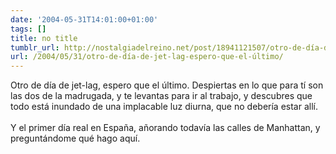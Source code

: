 ```yaml
---
date: '2004-05-31T14:01:00+01:00'
tags: []
title: no title
tumblr_url: http://nostalgiadelreino.net/post/18941121507/otro-de-día-de-jet-lag-espero-que-el-último
url: /2004/05/31/otro-de-día-de-jet-lag-espero-que-el-último/
---
```


<p>Otro de día de jet-lag, espero que el último. Despiertas en lo que para tí son las dos de la madrugada, y te levantas para ir al trabajo, y descubres que todo está inundado de una implacable luz diurna, que no debería estar allí.<br/><br/>Y el primer día real en España, añorando todavía las calles de Manhattan, y preguntándome qué hago aquí.</p><div class="blogger-post-footer"><img width="1" height="1" src="https://blogger.googleusercontent.com/tracker/1180118427259117074-1922851497770129589?l=nostalgiadelreino.blogspot.com" alt=""/></div>